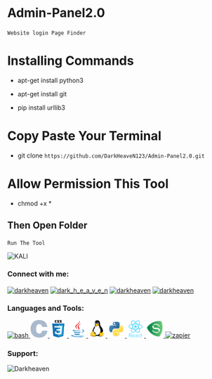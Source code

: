 # Admin-Panel2.0
`Website login Page Finder `

# Installing Commands

- apt-get install python3

- apt-get install git

- pip install urllib3

# Copy Paste Your Terminal 
- git clone ` https://github.com/DarkHeaveN123/Admin-Panel2.0.git `

# Allow Permission This Tool
- chmod +x *
## Then Open Folder 
` Run The Tool ` 

![KALI](https://user-images.githubusercontent.com/79021904/107878230-2c0da000-6ef7-11eb-89d4-534769fd2038.png)

<h3 align="center"></h3>

<h3 align="left">Connect with me:</h3>
<p align="left">
<a href="https://fb.com/darkheaven" target="blank"><img align="center" src="https://cdn.jsdelivr.net/npm/simple-icons@3.0.1/icons/facebook.svg" alt="darkheaven" height="30" width="40" /></a>
<a href="https://instagram.com/dark_h_e_a_v_e_n" target="blank"><img align="center" src="https://cdn.jsdelivr.net/npm/simple-icons@3.0.1/icons/instagram.svg" alt="dark_h_e_a_v_e_n" height="30" width="40" /></a>
<a href="https://codeforces.com/profile/darkheaven" target="blank"><img align="center" src="https://cdn.jsdelivr.net/npm/simple-icons@3.0.1/icons/codeforces.svg" alt="darkheaven" height="30" width="40" /></a>
<a href="/darkheaven" target="blank"><img align="center" src="https://cdn.jsdelivr.net/npm/simple-icons@3.0.1/icons/rss.svg" alt="darkheaven" height="30" width="40" /></a>
</p>

<h3 align="left">Languages and Tools:</h3>
<p align="left"> <a href="https://www.gnu.org/software/bash/" target="_blank"> <img src="https://www.vectorlogo.zone/logos/gnu_bash/gnu_bash-icon.svg" alt="bash" width="40" height="40"/> </a> <a href="https://www.cprogramming.com/" target="_blank"> <img src="https://raw.githubusercontent.com/devicons/devicon/master/icons/c/c-original.svg" alt="c" width="40" height="40"/> </a> <a href="https://www.w3schools.com/css/" target="_blank"> <img src="https://raw.githubusercontent.com/devicons/devicon/master/icons/css3/css3-original-wordmark.svg" alt="css3" width="40" height="40"/> </a> <a href="https://www.java.com" target="_blank"> <img src="https://raw.githubusercontent.com/devicons/devicon/master/icons/java/java-original.svg" alt="java" width="40" height="40"/> </a> <a href="https://www.linux.org/" target="_blank"> <img src="https://raw.githubusercontent.com/devicons/devicon/master/icons/linux/linux-original.svg" alt="linux" width="40" height="40"/> </a> <a href="https://www.python.org" target="_blank"> <img src="https://raw.githubusercontent.com/devicons/devicon/master/icons/python/python-original.svg" alt="python" width="40" height="40"/> </a> <a href="https://reactjs.org/" target="_blank"> <img src="https://raw.githubusercontent.com/devicons/devicon/master/icons/react/react-original-wordmark.svg" alt="react" width="40" height="40"/> </a> <a href="https://scully.io/" target="_blank"> <img src="https://raw.githubusercontent.com/scullyio/scully/main/assets/logos/SVG/scullyio-icon.svg" alt="scully" width="40" height="40"/> </a> <a href="https://zapier.com" target="_blank"> <img src="https://www.vectorlogo.zone/logos/zapier/zapier-icon.svg" alt="zapier" width="40" height="40"/> </a> </p>

<h3 align="left">Support:</h3>
<p><a href="https://www.buymeacoffee.com/Darkheaven "> <img align="left" src="https://cdn.buymeacoffee.com/buttons/v2/default-yellow.png" height="50" width="210" alt="Darkheaven " /></a></p><br><br>




